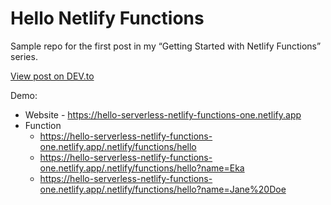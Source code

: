 # Hello Netlify Functions

Sample repo for the first post in my “Getting Started with Netlify Functions” series. 

[View post on DEV.to](https://dev.to/ekafyi/getting-started-with-netlify-functions-part-1-zero-config-setup-and-writing-our-first-functions-2257-temp-slug-5265523)

Demo:
- Website - https://hello-serverless-netlify-functions-one.netlify.app
- Function
  - https://hello-serverless-netlify-functions-one.netlify.app/.netlify/functions/hello
  - https://hello-serverless-netlify-functions-one.netlify.app/.netlify/functions/hello?name=Eka
  - https://hello-serverless-netlify-functions-one.netlify.app/.netlify/functions/hello?name=Jane%20Doe
